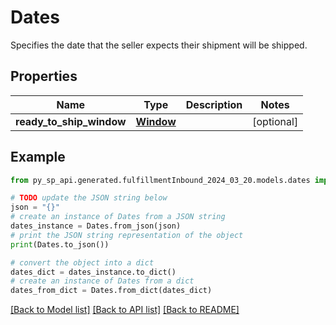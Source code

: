 # Dates

Specifies the date that the seller expects their shipment will be shipped.

## Properties

Name | Type | Description | Notes
------------ | ------------- | ------------- | -------------
**ready_to_ship_window** | [**Window**](Window.md) |  | [optional] 

## Example

```python
from py_sp_api.generated.fulfillmentInbound_2024_03_20.models.dates import Dates

# TODO update the JSON string below
json = "{}"
# create an instance of Dates from a JSON string
dates_instance = Dates.from_json(json)
# print the JSON string representation of the object
print(Dates.to_json())

# convert the object into a dict
dates_dict = dates_instance.to_dict()
# create an instance of Dates from a dict
dates_from_dict = Dates.from_dict(dates_dict)
```
[[Back to Model list]](../README.md#documentation-for-models) [[Back to API list]](../README.md#documentation-for-api-endpoints) [[Back to README]](../README.md)


